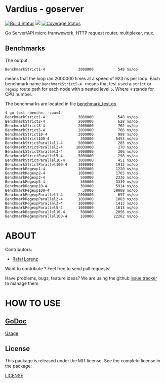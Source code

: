 Vardius - goserver
================
[![Build Status](https://travis-ci.org/vardius/goserver.svg?branch=master)](https://travis-ci.org/vardius/goserver) [![](https://godoc.org/github.com/vardius/goserver?status.svg)](http://godoc.org/github.com/vardius/goserver) [![Coverage Status](https://coveralls.io/repos/github/vardius/goserver/badge.svg?branch=master)](https://coveralls.io/github/vardius/goserver?branch=master)

Go Server/API micro framwework, HTTP request router, multiplexer, mux.

## Benchmarks
The output
```
BenchmarkStrict1-4             	 3000000	       548 ns/op
```
means that the loop ran 2000000 times at a speed of 923 ns per loop.
Each benchmark name `BenchmarkStrict5-4 ` means that test used a `strict` or `regexp` route path for each node with a nested level `5`. Where `4` stands for CPU number.

The benchmarks are located in file [benchmark_test.go](benchmark_test.go).
```
$ go test -bench=. -cpu=4
BenchmarkStrict1-4             	 3000000	       548 ns/op
BenchmarkStrict2-4             	 2000000	       628 ns/op
BenchmarkStrict3-4             	 2000000	       702 ns/op
BenchmarkStrict5-4             	 2000000	       766 ns/op
BenchmarkStrict10-4            	 2000000	       988 ns/op
BenchmarkStrict100-4           	  300000	      5453 ns/op
BenchmarkStrictParallel1-4     	 5000000	       285 ns/op
BenchmarkStrictParallel2-4     	10000000	       270 ns/op
BenchmarkStrictParallel3-4     	 5000000	       306 ns/op
BenchmarkStrictParallel5-4     	 5000000	       298 ns/op
BenchmarkStrictParallel10-4    	 3000000	       451 ns/op
BenchmarkStrictParallel100-4   	 1000000	      1913 ns/op
BenchmarkRegexp1-4             	 1000000	      1220 ns/op
BenchmarkRegexp2-4             	 1000000	      1765 ns/op
BenchmarkRegexp3-4             	  500000	      2336 ns/op
BenchmarkRegexp5-4             	  300000	      3339 ns/op
BenchmarkRegexp10-4            	  300000	      5914 ns/op
BenchmarkRegexp100-4           	   30000	     50908 ns/op
BenchmarkRegexpParallel1-4     	 2000000	       697 ns/op
BenchmarkRegexpParallel2-4     	 1000000	      1003 ns/op
BenchmarkRegexpParallel3-4     	 1000000	      1413 ns/op
BenchmarkRegexpParallel5-4     	 1000000	      1613 ns/op
BenchmarkRegexpParallel10-4    	  500000	      2856 ns/op
BenchmarkRegexpParallel100-4   	  100000	     22202 ns/op
```
ABOUT
==================================================
Contributors:

* [Rafał Lorenz](http://rafallorenz.com)

Want to contribute ? Feel free to send pull requests!

Have problems, bugs, feature ideas?
We are using the github [issue tracker](https://github.com/vardius/goserver/issues) to manage them.

HOW TO USE
==================================================

[GoDoc](http://godoc.org/github.com/vardius/goserver)
-------
[Usage](doc/usage.md)

License
-------

This package is released under the MIT license. See the complete license in the package:

[LICENSE](LICENSE.md)
